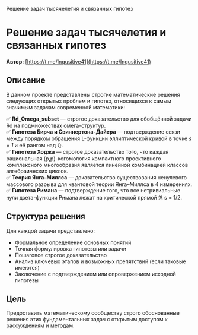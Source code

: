 Решение задач тысячелетия и связанных гипотез



# Решение задач тысячелетия и связанных гипотез

**Автор:** [https://t.me/Inqusitive41](https://t.me/Inqusitive41)

## Описание

В данном проекте представлены строгие математические решения следующих открытых проблем и гипотез, относящихся к самым значимым задачам современной математики:

✅ **Rd_Omega_subset** — строгое доказательство для обобщённой задачи Rd на подмножествах омега-структур.  
✅ **Гипотеза Бирча и Свиннертона-Дайера** — подтверждение связи между порядком обращения L-функции эллиптической кривой в точке *s = 1* и её рангом над ℚ.  
✅ **Гипотеза Ходжа** — строгое доказательство того, что каждая рациональная (p,p)-когомология компактного проективного комплексного многообразия является линейной комбинацией классов алгебраических циклов.  
✅ **Теория Янга–Миллса** — доказательство существования ненулевого массового разрыва для квантовой теории Янга–Миллса в 4 измерениях.  
✅ **Гипотеза Римана** — подтверждение того, что все нетривиальные нули дзета-функции Римана лежат на критической прямой ℜ s = 1/2.

## Структура решения

Для каждой задачи представлено:

- Формальное определение основных понятий  
- Точная формулировка гипотезы или задачи  
- Пошаговое строгое доказательство  
- Анализ ключевых этапов и возможных препятствий (если таковые имеются)  
- Заключение с подтверждением или опровержением исходной гипотезы  

## Цель

Предоставить математическому сообществу строго обоснованные решения этих фундаментальных задач с открытым доступом к рассуждениям и методам.
